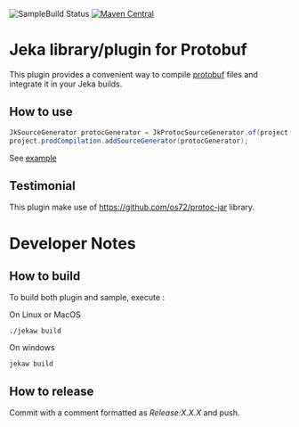 ![SampleBuild Status](https://github.com/jerkar/protobuf-plugin/actions/workflows/push-master.yml/badge.svg)
[![Maven Central](https://maven-badges.herokuapp.com/maven-central/dev.jeka/protobuf-plugin/badge.svg)](https://maven-badges.herokuapp.com/maven-central/dev.jeka/protobuf-plugin) <br/>

# Jeka library/plugin for Protobuf

This plugin provides a convenient way to compile [protobuf](https://developers.google.com/protocol-buffers/) files and 
integrate it in your Jeka builds.

## How to use

```java
JkSourceGenerator protocGenerator = JkProtocSourceGenerator.of(project, "src/main/proto");
project.prodCompilation.addSourceGenerator(protocGenerator);

```

See [example](./dev.jeka.plugins.protobuf-sample)

## Testimonial

This plugin make use of https://github.com/os72/protoc-jar library.

# Developer Notes

## How to build

To build both plugin and sample, execute : 

On Linux or MacOS
```shell
./jekaw build
```

On windows
```shell
jekaw build
```

## How to release

Commit with a comment formatted as *Release:X.X.X* and push.

